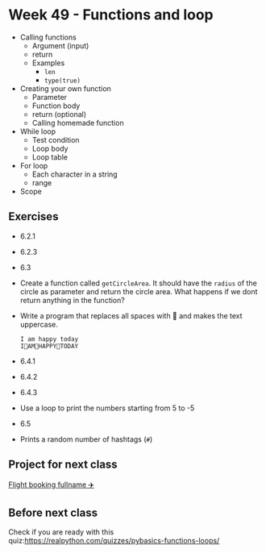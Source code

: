 # Week 49 - Functions and loop



<!--

## Peer instruction



### Question 1



-->



- Calling functions
  - Argument (input)
  - return
  - Examples
    - `len`
    - `type(true)`
- Creating your own function
  - Parameter
  - Function body
  - return (optional)
  - Calling homemade function
- While loop
  - Test condition
  - Loop body
  - Loop table
- For loop
  - Each character in a string
  - range
- Scope



## Exercises



- 6.2.1

- 6.2.3

- 6.3

- Create a function called `getCircleArea`. It should have the `radius` of the circle as parameter and return the circle area. What happens if we dont return anything in the function?

- Write a program that replaces all spaces with 👏 and makes the text uppercase.

  ```
  I am happy today
  I👏AM👏HAPPY👏TODAY
  ```

- 6.4.1

- 6.4.2

- 6.4.3

- Use a loop to print the numbers starting from 5 to -5

- 6.5

- Prints a random number of hashtags (`#`) 



## Project for next class

[Flight booking fullname ✈️](../projects/flight-booking-fullname.md)



## Before next class

Check if you are ready with this quiz:https://realpython.com/quizzes/pybasics-functions-loops/